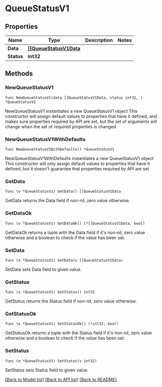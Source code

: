 # QueueStatusV1

## Properties

Name | Type | Description | Notes
------------ | ------------- | ------------- | -------------
**Data** | [**[]QueueStatusV1Data**](QueueStatusV1Data.md) |  | 
**Status** | **int32** |  | 

## Methods

### NewQueueStatusV1

`func NewQueueStatusV1(data []QueueStatusV1Data, status int32, ) *QueueStatusV1`

NewQueueStatusV1 instantiates a new QueueStatusV1 object
This constructor will assign default values to properties that have it defined,
and makes sure properties required by API are set, but the set of arguments
will change when the set of required properties is changed

### NewQueueStatusV1WithDefaults

`func NewQueueStatusV1WithDefaults() *QueueStatusV1`

NewQueueStatusV1WithDefaults instantiates a new QueueStatusV1 object
This constructor will only assign default values to properties that have it defined,
but it doesn't guarantee that properties required by API are set

### GetData

`func (o *QueueStatusV1) GetData() []QueueStatusV1Data`

GetData returns the Data field if non-nil, zero value otherwise.

### GetDataOk

`func (o *QueueStatusV1) GetDataOk() (*[]QueueStatusV1Data, bool)`

GetDataOk returns a tuple with the Data field if it's non-nil, zero value otherwise
and a boolean to check if the value has been set.

### SetData

`func (o *QueueStatusV1) SetData(v []QueueStatusV1Data)`

SetData sets Data field to given value.


### GetStatus

`func (o *QueueStatusV1) GetStatus() int32`

GetStatus returns the Status field if non-nil, zero value otherwise.

### GetStatusOk

`func (o *QueueStatusV1) GetStatusOk() (*int32, bool)`

GetStatusOk returns a tuple with the Status field if it's non-nil, zero value otherwise
and a boolean to check if the value has been set.

### SetStatus

`func (o *QueueStatusV1) SetStatus(v int32)`

SetStatus sets Status field to given value.



[[Back to Model list]](../README.md#documentation-for-models) [[Back to API list]](../README.md#documentation-for-api-endpoints) [[Back to README]](../README.md)


